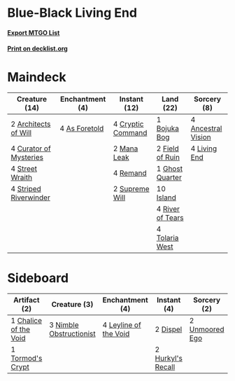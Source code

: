 # Blue-Black Living End

#### [Export MTGO List](../collection/Blue-Black%20Living%20End/Blue-Black%20Living%20End.txt)
#### [Print on decklist.org](http://decklist.org/?deckmain=4%09Ancestral%20Vision%0A2%09Architects%20of%20Will%0A4%09As%20Foretold%0A1%09Bojuka%20Bog%0A4%09Cryptic%20Command%0A4%09Curator%20of%20Mysteries%0A2%09Field%20of%20Ruin%0A1%09Ghost%20Quarter%0A10%09Island%0A4%09Living%20End%0A2%09Mana%20Leak%0A4%09Remand%0A4%09River%20of%20Tears%0A4%09Street%20Wraith%0A4%09Striped%20Riverwinder%0A2%09Supreme%20Will%0A4%09Tolaria%20West&deckside=1%09Chalice%20of%20the%20Void%0A2%09Dispel%0A2%09Hurkyl's%20Recall%0A4%09Leyline%20of%20the%20Void%0A3%09Nimble%20Obstructionist%0A1%09Tormod's%20Crypt%0A2%09Unmoored%20Ego)
# Maindeck

|                                          Creature (14)                                          |                                    Enchantment (4)                                     |                                        Instant (12)                                        |                                         Land (22)                                         |                                         Sorcery (8)                                         |
|-------------------------------------------------------------------------------------------------|----------------------------------------------------------------------------------------|--------------------------------------------------------------------------------------------|-------------------------------------------------------------------------------------------|---------------------------------------------------------------------------------------------|
|2 [Architects of Will](http://gatherer.wizards.com/Pages/Card/Details.aspx?multiverseid=179597)  |4 [As Foretold](http://gatherer.wizards.com/Pages/Card/Details.aspx?multiverseid=426744)|4 [Cryptic Command](http://gatherer.wizards.com/Pages/Card/Details.aspx?multiverseid=438614)|1 [Bojuka Bog](http://gatherer.wizards.com/Pages/Card/Details.aspx?multiverseid=376269)    |4 [Ancestral Vision](http://gatherer.wizards.com/Pages/Card/Details.aspx?multiverseid=189244)|
|4 [Curator of Mysteries](http://gatherer.wizards.com/Pages/Card/Details.aspx?multiverseid=426751)|                                                                                        |2 [Mana Leak](http://gatherer.wizards.com/Pages/Card/Details.aspx?multiverseid=45242)       |2 [Field of Ruin](http://gatherer.wizards.com/Pages/Card/Details.aspx?multiverseid=435415) |4 [Living End](http://gatherer.wizards.com/Pages/Card/Details.aspx?multiverseid=113521)      |
|4 [Street Wraith](http://gatherer.wizards.com/Pages/Card/Details.aspx?multiverseid=442097)       |                                                                                        |4 [Remand](http://gatherer.wizards.com/Pages/Card/Details.aspx?multiverseid=380255)         |1 [Ghost Quarter](http://gatherer.wizards.com/Pages/Card/Details.aspx?multiverseid=389534) |                                                                                             |
|4 [Striped Riverwinder](http://gatherer.wizards.com/Pages/Card/Details.aspx?multiverseid=430737) |                                                                                        |2 [Supreme Will](http://gatherer.wizards.com/Pages/Card/Details.aspx?multiverseid=430738)   |10 [Island](http://gatherer.wizards.com/Pages/Card/Details.aspx?multiverseid=439857)       |                                                                                             |
|                                                                                                 |                                                                                        |                                                                                            |4 [River of Tears](http://gatherer.wizards.com/Pages/Card/Details.aspx?multiverseid=126210)|                                                                                             |
|                                                                                                 |                                                                                        |                                                                                            |4 [Tolaria West](http://gatherer.wizards.com/Pages/Card/Details.aspx?multiverseid=136047)  |                                                                                             |


# Sideboard

|                                          Artifact (2)                                          |                                           Creature (3)                                           |                                        Enchantment (4)                                         |                                        Instant (4)                                         |                                       Sorcery (2)                                       |
|------------------------------------------------------------------------------------------------|--------------------------------------------------------------------------------------------------|------------------------------------------------------------------------------------------------|--------------------------------------------------------------------------------------------|-----------------------------------------------------------------------------------------|
|1 [Chalice of the Void](http://gatherer.wizards.com/Pages/Card/Details.aspx?multiverseid=442211)|3 [Nimble Obstructionist](http://gatherer.wizards.com/Pages/Card/Details.aspx?multiverseid=430729)|4 [Leyline of the Void](http://gatherer.wizards.com/Pages/Card/Details.aspx?multiverseid=107682)|2 [Dispel](http://gatherer.wizards.com/Pages/Card/Details.aspx?multiverseid=401858)         |2 [Unmoored Ego](http://gatherer.wizards.com/Pages/Card/Details.aspx?multiverseid=452962)|
|1 [Tormod's Crypt](http://gatherer.wizards.com/Pages/Card/Details.aspx?multiverseid=389723)     |                                                                                                  |                                                                                                |2 [Hurkyl's Recall](http://gatherer.wizards.com/Pages/Card/Details.aspx?multiverseid=135260)|                                                                                         |

